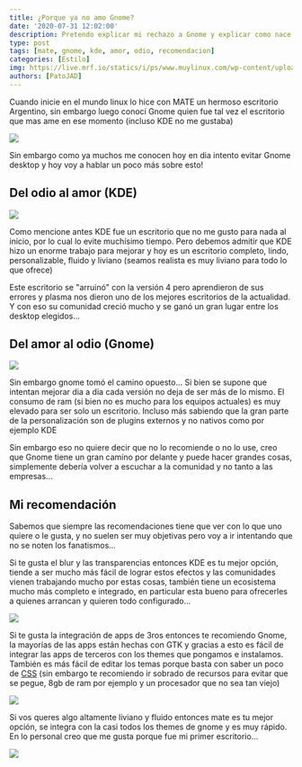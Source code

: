 ```yaml
---
title: ¿Porque ya no amo Gnome?
date: '2020-07-31 12:02:00'
description: Pretendo explicar mi rechazo a Gnome y explicar como nace todo esto y porque tengo el chiste facil
type: post
tags: [mate, gnome, kde, amor, odio, recomendacion]
categories: [Estilo]
img: https://live.mrf.io/statics/i/ps/www.muylinux.com/wp-content/uploads/2017/05/GNOME-Shell.jpg?width=1200&enable=upscale
authors: [PatoJAD]
---
```


Cuando inicie en el mundo linux lo hice con MATE un hermoso escritorio Argentino, sin embargo luego conocí Gnome quien fue tal vez el escritorio que mas ame en ese momento (incluso KDE no me gustaba)

![](https://huayra.conectarigualdad.gob.ar/img/screens/3.png)

Sin embargo como ya muchos me conocen hoy en dia intento evitar Gnome desktop y hoy voy a hablar un poco más sobre esto!

## Del odio al amor (KDE)

![](https://kde.org/content/home/kde-main.jpg)

Como mencione antes KDE fue un escritorio que no me gusto para nada al inicio, por lo cual lo evite muchísimo tiempo. Pero debemos admitir que KDE hizo un enorme trabajo para mejorar y hoy es un escritorio completo, lindo, personalizable, fluido y liviano (seamos realista es muy liviano para todo lo que ofrece)

Este escritorio se "arruinó" con la versión 4 pero aprendieron de sus errores y plasma nos dieron uno de los mejores escritorios de la actualidad. Y con eso su comunidad creció mucho y se ganó un gran lugar entre los desktop elegidos...

## Del amor al odio (Gnome)

![](https://ubunlog.com/wp-content/uploads/2019/03/gnome-3.32-nuevos-iconos-830x467.jpg)

Sin embargo gnome tomó el camino opuesto... Si bien se supone que intentan mejorar dia a dia cada versión no deja de ser más de lo mismo. El consumo de ram (si bien no es mucho para los equipos actuales) es muy elevado para ser solo un escritorio. Incluso más sabiendo que la gran parte de la personalización son de plugins externos y no nativos como por ejemplo KDE

Sin embargo eso no quiere decir que no lo recomiende o no lo use, creo que Gnome tiene un gran camino por delante y puede hacer grandes cosas, simplemente debería volver a escuchar a la comunidad y no tanto a las empresas...

## Mi recomendación

Sabemos que siempre las recomendaciones tiene que ver con lo que uno quiere o le gusta, y no suelen ser muy objetivas pero voy a ir intentando que no se noten los fanatismos...

Si te gusta el blur y las transparencias entonces KDE es tu mejor opción, tiende a ser mucho más fácil de lograr estos efectos y las comunidades vienen trabajando mucho por estas cosas, también tiene un ecosistema mucho más completo e integrado, en particular esta bueno para ofrecerles a quienes arrancan y quieren todo configurado...

![](https://i.ytimg.com/vi/86ro5Q0Fi34/maxresdefault.jpg)

Si te gusta la integración de apps de 3ros entonces te recomiendo Gnome, la mayorías de las apps están hechas con GTK y gracias a esto es fácil de integrar las apps de terceros con los themes que pongamos e instalamos. También es más fácil de editar los temas porque basta con saber un poco de [CSS](/post/2023/08/descubriendo-el-mundo-de-css/) (sin embargo te recomiendo ir sobrado de recursos para evitar que se pegue, 8gb de ram por ejemplo y un procesador que no sea tan viejo)

![](https://i.redd.it/uk9uihckcsd41.png)

Si vos queres algo altamente liviano y fluido entonces mate es tu mejor opción, se integra con la casi todos los themes de gnome y es muy rápido. En lo personal creo que me gusta porque fue mi primer escritorio...

![](https://i.imgur.com/Q5L9GDc.png)
